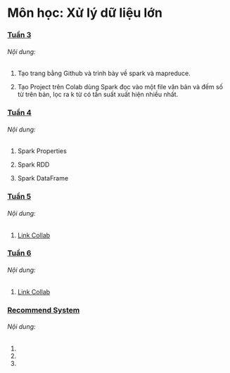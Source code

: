 # Môn học: Xử lý dữ liệu lớn

### [Tuần 3](https://ngominhtoan.github.io/colab_massive_data/week3/)

###### Nội dung:

1. Tạo trang bằng Github và trình bày về spark và mapreduce.

2. Tạo Project trên Colab dùng Spark đọc vào một file văn bản và đếm số từ trên bản, lọc ra k từ có tần suất xuất hiện nhiều nhất.

### [Tuần 4](https://ngominhtoan.github.io/colab_massive_data/week4/)

###### Nội dung:

1. Spark Properties

2. Spark RDD

3. Spark DataFrame

### [Tuần 5](https://ngominhtoan.github.io/colab_massive_data/week5/)

###### Nội dung:

1. [Link Collab](https://colab.research.google.com/drive/1-gUUwruBH2_i9Qk1jSqRn4kve4UafOzy?usp=sharing)

### [Tuần 6](https://ngominhtoan.github.io/colab_massive_data/week6/)

###### Nội dung:

1. [Link Collab](https://colab.research.google.com/drive/1tCu-o86wCqdQpkoycdtPMZLIrcO6z__L?usp=sharing)

### [Recommend System](https://ngominhtoan.github.io/colab_massive_data/RecommendSystem/)

###### Nội dung:

1.
2.
3.
